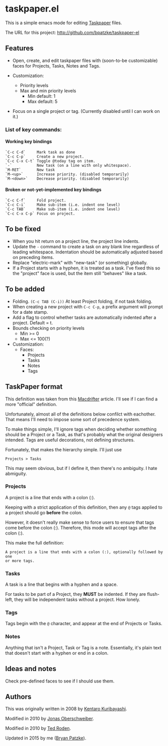 # taskpaper.el

This is a simple emacs mode for editing [Taskpaper] files.

The URL for this project: http://github.com/bpatzke/taskpaper-el

## Features

- Open, create, and edit taskpaper files with (soon-to-be customizable)
  faces for Projects, Tasks, Notes and Tags.
- Customization:
	- Priority levels
	- Max and min priority levels
	  - Min default: 1
	  - Max default: 5

- Focus on a single project or tag. (Currently disabled until I can work on it.)

### List of key commands:

#### Working key bindings

	`C-c C-d`     Mark task as done
	`C-c C-p`     Create a new project.
	`C-c C-x C-t` Toggle @today tag on item.
	`-`           New task (on a line with only whitespace).
	`M-RET`       New task
	`M-<up>`      Increase priority. (disabled temporarily)
	`M-<down>`    Decrease priority. (disabled temporarily)

#### Broken or not-yet-implemented key bindings

	`C-c C-f`     Fold project.
	`C-c C-i`     Make sub-item (i.e. indent one level)
	`C-c TAB`     Make sub-item (i.e. indent one level)
	`C-c C-x C-p` Focus on project.

## To be fixed

- When you hit return on a project line, the project line indents.
- Update the `-` command to create a task on any blank line regardless of
  leading whitespace. Indentation should be automatically adjusted based on
  preceding items.
- Replace "electric-mark" with "new-task" (or something) globally.
- If a Project starts with a hyphen, it is treated as a task. I've fixed this
  so the "project" face is used, but the item still "behaves" like a task.

## To be added

- Folding. `(C-c TAB (C-i))` At least Project folding, if not task folding.
- When creating a new project with `C-c C-p`, a prefix argument will prompt for
  a date stamp.
- Add a flag to control whether tasks are automatically indented after a
  project. Default = t.
- Bounds checking on priority levels
	- Min >= 0
	- Max <= 100(?)
- Customization:
  - Faces:
    - Projects
    - Tasks
    - Notes
    - Tags

## TaskPaper format

This definition was taken from this [Macdrifter] article. I'll see if I can find
a more "official" definition.

Unfortunately, almost all of the definitions below confilct with eachother.
That means I'll need to impose some sort of precedence system.

To make things simple, I'll ignore tags when deciding whether something should
be a Project or a Task, as that's probably what the original designers intended.
Tags are useful decorations, not defining structures.

Fortunately, that makes the hierarchy simple. I'll just use

	Projects > Tasks

This may seem obvious, but if I define it, then there's no ambiguity. I hate
abmiguity.

### Projects

A project is a line that ends with a colon (:).

Keeping with a strict application of this definition, then any `@` tags applied
to a project should go **before** the colon.

However, it doesn't really make sense to force users to ensure that tags come
before the colon (:). Therefore, this mode will accept tags after the colon (:).

This make the full definition:

	A project is a line that ends with a colon (:), optionally followed by one
	or more tags.

### Tasks

A task is a line that begins with a hyphen and a space.

For tasks to be part of a Project, they **MUST** be indented. If they are flush-left,
they will be independent tasks without a project. How lonely.

### Tags

Tags begin with the `@` character, and appear at the end of Projects or Tasks.

### Notes

Anything that isn't a Project, Task or Tag is a note. Essentially, it's plain
text that doesn't start with a hyphen or end in a colon.

## Ideas and notes

Check pre-defined faces to see if I should use them.

## Authors

This was originally written in 2008 by [Kentaro Kuribayashi].

Modified in 2010 by [Jonas Oberschweiber].

Modified in 2010 by [Ted Roden].

Updated in 2015 by me ([Bryan Patzke]).

[Taskpaper]: http://www.hogbaysoftware.com/products/taskpaper/
[Macdrifter]: http://www.macdrifter.com/2014/01/deconstructing-my-omnifocus-dependency.html
[Kentaro Kuribayashi]: http://coderepos.org/share/browser/lang/elisp/taskpaper/trunk/taskpaper.el
[Jonas Oberschweiber]: http://github.com/jonasoberschweiber/taskpaper-el
[Ted Roden]: https://github.com/tedroden/taskpaper-el
[Bryan Patzke]: https://github.com/bpatzke/taskpaper-el
